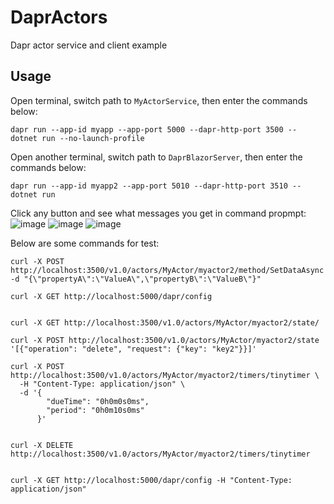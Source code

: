 # DaprActors
Dapr actor service and client example

## Usage
Open terminal, switch path to `MyActorService`, then enter the commands below:
```
dapr run --app-id myapp --app-port 5000 --dapr-http-port 3500 -- dotnet run --no-launch-profile
```

Open another terminal, switch path to `DaprBlazorServer`, then enter the commands below:
```
dapr run --app-id myapp2 --app-port 5010 --dapr-http-port 3510 -- dotnet run
```
Click any button and see what messages you get in command propmpt:
![image](https://user-images.githubusercontent.com/55481017/160965561-b3ebcdde-93f7-41ae-bda7-d849e32bcf9b.png)
![image](https://user-images.githubusercontent.com/55481017/160965698-11ecb05f-ba50-481f-9178-2fb77ae3e472.png)
![image](https://user-images.githubusercontent.com/55481017/160965710-0e0fec77-7639-4e40-8db2-0c99214ff33c.png)


Below are some commands for test:
```
curl -X POST http://localhost:3500/v1.0/actors/MyActor/myactor2/method/SetDataAsync -d "{\"propertyA\":\"ValueA\",\"propertyB\":\"ValueB\"}"

curl -X GET http://localhost:5000/dapr/config


curl -X GET http://localhost:3500/v1.0/actors/MyActor/myactor2/state/

curl -X POST http://localhost:3500/v1.0/actors/MyActor/myactor2/state '[{"operation": "delete", "request": {"key": "key2"}}]'

curl -X POST http://localhost:3500/v1.0/actors/MyActor/myactor2/timers/tinytimer \
  -H "Content-Type: application/json" \
  -d '{
        "dueTime": "0h0m0s0ms",
        "period": "0h0m10s0ms"
      }'
	  
	  
curl -X DELETE http://localhost:3500/v1.0/actors/MyActor/myactor2/timers/tinytimer


curl -X GET http://localhost:5000/dapr/config -H "Content-Type: application/json"

```
